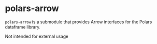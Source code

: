 # polars-arrow

`polars-arrow` is a submodule that provides Arrow interfaces for the Polars dataframe library.

Not intended for external usage